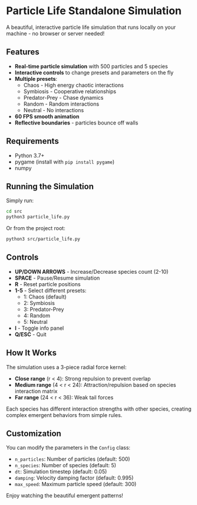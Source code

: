 # Particle Life Standalone Simulation

A beautiful, interactive particle life simulation that runs locally on your machine - no browser or server needed!

## Features

- **Real-time particle simulation** with 500 particles and 5 species
- **Interactive controls** to change presets and parameters on the fly
- **Multiple presets**:
  - Chaos - High energy chaotic interactions
  - Symbiosis - Cooperative relationships
  - Predator-Prey - Chase dynamics
  - Random - Random interactions
  - Neutral - No interactions
- **60 FPS smooth animation**
- **Reflective boundaries** - particles bounce off walls

## Requirements

- Python 3.7+
- pygame (install with `pip install pygame`)
- numpy

## Running the Simulation

Simply run:

```bash
cd src
python3 particle_life.py
```

Or from the project root:

```bash
python3 src/particle_life.py
```

## Controls

- **UP/DOWN ARROWS** - Increase/Decrease species count (2-10)
- **SPACE** - Pause/Resume simulation
- **R** - Reset particle positions
- **1-5** - Select different presets:
  - 1: Chaos (default)
  - 2: Symbiosis
  - 3: Predator-Prey
  - 4: Random
  - 5: Neutral
- **I** - Toggle info panel
- **Q/ESC** - Quit

## How It Works

The simulation uses a 3-piece radial force kernel:
- **Close range** (r < 4): Strong repulsion to prevent overlap
- **Medium range** (4 < r < 24): Attraction/repulsion based on species interaction matrix
- **Far range** (24 < r < 36): Weak tail forces

Each species has different interaction strengths with other species, creating complex emergent behaviors from simple rules.

## Customization

You can modify the parameters in the `Config` class:
- `n_particles`: Number of particles (default: 500)
- `n_species`: Number of species (default: 5)
- `dt`: Simulation timestep (default: 0.05)
- `damping`: Velocity damping factor (default: 0.995)
- `max_speed`: Maximum particle speed (default: 300)

Enjoy watching the beautiful emergent patterns!